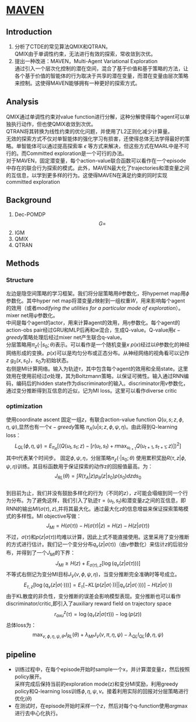 # [MAVEN](https://arxiv.org/pdf/1910.07483.pdf)
## Introduction
1. 分析了CTDE的常见算法QMIX和QTRAN。  
QMIX由于单调性约束，无法进行有效的探索，常收敛到次优。
2. 提出一种改进：MAVEN，Multi-Agent Variational Exploration  
通过引入一个层次化控制的潜在空间，混合了基于价值和基于策略的方法，让各个基于价值的智能体的行为取决于共享的潜在变量，而潜在变量由层次策略来控制。这使得MAVEN能够拥有一种更好的探索方式。

## Analysis
QMIX通过单调性约束对value function进行分解，这种分解使得每个agent可以单独执行动作，但也使QMIX收敛到次优。  
QTRAN将其转换为线性约束的优化问题，并使用了L2正则化减少计算量。  
无效的探索方式不仅对单智能体的强化学习有损害，还使得总体无法学得最好的策略。单智能体可以通过提高探索率 $\epsilon$ 等方式来解决，但这些方式在MARL中是不可行的。而Committed exploration是一个可行的办法。  
对于MAVEN，固定潜变量，每个action-value联合函数可以看作在一个episode中存在的联合行为探索的模式。此外，MAVEN最大化了trajectories和潜变量之间的互信息，以学到更多样的行为。这使得MAVEN在满足约束的同时实现committed exploration

## Background
1. Dec-POMDP  
$$G = $$
2. IGM
3. QMIX
4. QTRAN

## Methods
### Structure
左边是隐空间策略的学习框架。我们将分层策略用$\theta$参数化，将hypernet map用$\phi$参数化。其中hyper net map将潜变量$z$映射到一组权重$W$，用来影响每个agent的效用（或者*modifying the utilities for a particular mode of exploration*）。mixer net用$\psi$参数化。  
中间是每个agent的actor，用来计算agent的效用，用$\eta$参数化。每个agent的action-obs pair经过GRU和MLP后再和$w$混合，生成Q-value。Q-value用$\epsilon -greedy$策略处理后经过mixer net产生联合q-value。  
分层策略用$\pi_z(\cdot|s_0;\theta)$表示。可以看作是一个随机变量$x~p(x)$经过以$\theta$参数化的神经网络形成的变换。$p(x)$可以是均匀分布或正态分布。从神经网络的视角看可以记作$z~g_0(x,s_0)$，$s_0$为初始状态。  
右侧是MI计算网络。输入为轨迹$\tau$，其中包含每个agent的效用和全局state。这里效用在使用前经过$\sigma$处理，其为Boltzmann策略，以保证可微性。输入通过RNN编码，编码后的hidden state作为discriminator的输入。discriminator用$v$参数化，通过变分推断得到互信息的近似，记为MI loss。这里可以看作diverse critic

### optimization
使用coordinate ascent
固定一组$z$，有联合action-value function $Q(u,s;z,\phi,\eta,\psi)$,显然也有一个$\epsilon -greedy$策略 $\pi_A(u|s;z,\phi,\psi,\eta)$。由此得到Q-learning loss：
$$L_{QL}(\phi,\eta,\psi) = E_{\pi_A}[(Q(u_t,s_t;z)-[r(u_t,s_t)+r\max_{u_{t+1}}Q(u_{t+1},s_{t+1};z)])^2]$$
其中t代表某个时间步。  固定$\phi,\psi,\eta$，分层策略$\pi_z(\cdot|s_0;\theta)$ 使用累积奖励$R(\tau,z|\phi,\psi,\eta)$训练。其目标函数用于保证探索的动作z的回报值最高。为：
$$J_{RL}(\theta) = \int R(\tau_A|z)p_\theta(z|s_0)\rho(s_0)dzds_0$$  
到目前为止，我们并没有鼓励多样化的行为（不同的$z$），$z$可能会塌缩到同一个行为分布。为了避免这样，我们引入了轨迹$\tau = {(u_t,s_t)}$和潜变量$z$之间的互信息，即RNN的输出$MI(\sigma(\tau),z)$,并将其最大化。通过最大化z的信息增益来保证探索策略模式的多样性。MI objective写做：
$$J_{MI} = H(\sigma(\tau))-H(\sigma(\tau)|z) = H(z)-H(z|\sigma(\tau))$$
不过，$\sigma(\tau)$和$p(z|\sigma(\tau))$均难以计算，因此上式不能直接使用。这里采用了变分推断的方式进行估计。我们记一个变分分布$q_v(z|\sigma(\tau))$（由$v$参数化）来估计$z$的后验分布，并得到了一个$J_{MI}$的下界：
$$J_{MI}\ge H(z) + E_{\sigma(\tau),z}[\log(q_v(z|\sigma(\tau)))]$$
不等式右侧记为变分MI目标$J_V(v,\phi,\psi,\eta)$，当变分推断完全准确时等号成立。
$$E_{\tau,z}[\log(q_v(z|\sigma(\cdot)))] = E_{\tau}[-KL(p(z|\sigma(\cdot))||q_v(z|\sigma(\cdot)))] - H(z|\sigma(\cdot))$$
由于KL散度的非负性，变分推断的误差会影响模型表现。变分推断也可以看作discriminator/critic,即引入了auxiliary reward field on trajectory space
$$r^z_{axu}(\tau) = \log(q_v(z|\sigma(\tau))) - \log(p(z))$$
总体loss为：
$$\max_{v,\phi,\eta,\psi,\theta}J_{RL}(\theta) + \lambda_{MI}J_V(v,\pi,\eta,\psi) - \lambda_{QL}l_{QL}(\phi,\eta,\psi)$$

## pipeline
+ 训练过程中，在每个episode开始时sample一个x，并计算潜变量z，然后按照policy展开。  
采样完成后保持当前的exploration mode(z)和变分MI奖励，利用greedy policy和Q-learning loss训练$\phi,\eta,\psi,v$。接着利用实际的回报对分层策略进行优化($\theta$)  
+ 在测试时，在episode开始时采样一个$z$，然后对每个q-function使用$arg\max$进行去中心化执行。